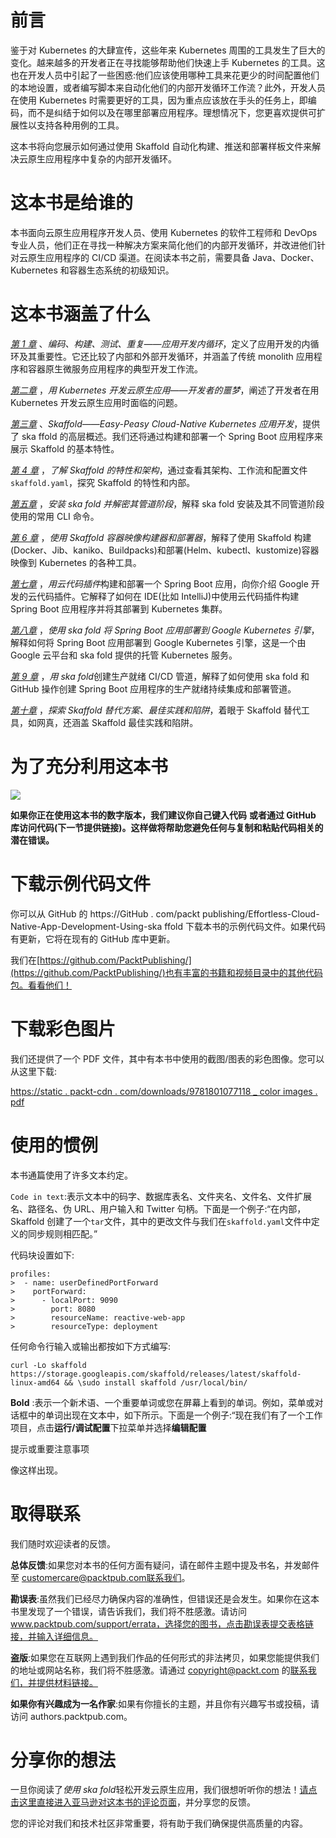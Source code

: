 # 前言

鉴于对 Kubernetes 的大肆宣传，这些年来 Kubernetes 周围的工具发生了巨大的变化。越来越多的开发者正在寻找能够帮助他们快速上手 Kubernetes 的工具。这也在开发人员中引起了一些困惑:他们应该使用哪种工具来花更少的时间配置他们的本地设置，或者编写脚本来自动化他们的内部开发循环工作流？此外，开发人员在使用 Kubernetes 时需要更好的工具，因为重点应该放在手头的任务上，即编码，而不是纠结于如何以及在哪里部署应用程序。理想情况下，您更喜欢提供可扩展性以支持各种用例的工具。

这本书将向您展示如何通过使用 Skaffold 自动化构建、推送和部署样板文件来解决云原生应用程序中复杂的内部开发循环。

# 这本书是给谁的

本书面向云原生应用程序开发人员、使用 Kubernetes 的软件工程师和 DevOps 专业人员，他们正在寻找一种解决方案来简化他们的内部开发循环，并改进他们针对云原生应用程序的 CI/CD 渠道。在阅读本书之前，需要具备 Java、Docker、Kubernetes 和容器生态系统的初级知识。

# 这本书涵盖了什么

[*第 1 章*](B17385_01_Final_PD_ePub.xhtml#_idTextAnchor015) 、*编码、构建、测试、重复——应用开发内循环*，定义了应用开发的内循环及其重要性。它还比较了内部和外部开发循环，并涵盖了传统 monolith 应用程序和容器原生微服务应用程序的典型开发工作流。

[*第二章*](B17385_02_Final_PD_ePub.xhtml#_idTextAnchor026) ，*用 Kubernetes 开发云原生应用——开发者的噩梦*，阐述了开发者在用 Kubernetes 开发云原生应用时面临的问题。

[*第三章*](B17385_03_Final_PD_ePub.xhtml#_idTextAnchor034) 、*Skaffold——Easy-Peasy Cloud-Native Kubernetes 应用开发*，提供了 ska ffold 的高层概述。我们还将通过构建和部署一个 Spring Boot 应用程序来展示 Skaffold 的基本特性。

[*第 4 章*](B17385_04_Final_PD_ePub.xhtml#_idTextAnchor044) ，*了解 Skaffold 的特性和架构*，通过查看其架构、工作流和配置文件`skaffold.yaml`，探究 Skaffold 的特性和内部。

[*第五章*](B17385_05_Final_PD_ePub.xhtml#_idTextAnchor052) ，*安装 ska fold 并解密其管道阶段*，解释 ska fold 安装及其不同管道阶段使用的常用 CLI 命令。

[*第 6 章*](B17385_06_PreFinal_PD_ePub.xhtml#_idTextAnchor074) ，*使用 Skaffold 容器映像构建器和部署器*，解释了使用 Skaffold 构建(Docker、Jib、kaniko、Buildpacks)和部署(Helm、kubectl、kustomize)容器映像到 Kubernetes 的各种工具。

[*第七章*](B17385_07_Final_PD_ePub.xhtml#_idTextAnchor092) ，*用云代码插件*构建和部署一个 Spring Boot 应用，向你介绍 Google 开发的云代码插件。它解释了如何在 IDE(比如 IntelliJ)中使用云代码插件构建 Spring Boot 应用程序并将其部署到 Kubernetes 集群。

[*第八章*](B17385_08_Final_PD_ePub.xhtml#_idTextAnchor099) ，*使用 ska fold 将 Spring Boot 应用部署到 Google Kubernetes 引擎*，解释如何将 Spring Boot 应用部署到 Google Kubernetes 引擎，这是一个由 Google 云平台和 ska fold 提供的托管 Kubernetes 服务。

[*第 9 章*](B17385_09_Final_PD_ePub.xhtml#_idTextAnchor116) ，*用 ska fold*创建生产就绪 CI/CD 管道，解释了如何使用 ska fold 和 GitHub 操作创建 Spring Boot 应用程序的生产就绪持续集成和部署管道。

[*第十章*](B17385_10_Final_PD_ePub.xhtml#_idTextAnchor129) ，*探索 Skaffold 替代方案、最佳实践和陷阱*，着眼于 Skaffold 替代工具，如网真，还涵盖 Skaffold 最佳实践和陷阱。

# 为了充分利用这本书

![](image/B17385_Preface_table1.jpg)

**如果你正在使用这本书的数字版本，我们建议你自己键入代码** **或者通过 GitHub 库访问代码(下一节提供链接)。这样做将帮助您避免任何与复制和粘贴代码相关的潜在错误。**

# 下载示例代码文件

你可以从 GitHub 的 https://GitHub . com/packt publishing/Effortless-Cloud-Native-App-Development-Using-ska ffold 下载本书的示例代码文件。如果代码有更新，它将在现有的 GitHub 库中更新。

我们在[https://github.com/PacktPublishing/](https://github.com/PacktPublishing/)也有丰富的书籍和视频目录中的其他代码包。看看他们！

# 下载彩色图片

我们还提供了一个 PDF 文件，其中有本书中使用的截图/图表的彩色图像。您可以从这里下载:

[https://static . packt-cdn . com/downloads/9781801077118 _ color images . pdf](https://static.packt-cdn.com/downloads/9781801077118_ColorImages.pdf)

# 使用的惯例

本书通篇使用了许多文本约定。

`Code in text`:表示文本中的码字、数据库表名、文件夹名、文件名、文件扩展名、路径名、伪 URL、用户输入和 Twitter 句柄。下面是一个例子:“在内部，Skaffold 创建了一个`tar`文件，其中的更改文件与我们在`skaffold.yaml`文件中定义的同步规则相匹配。”

代码块设置如下:

```
profiles:
>  - name: userDefinedPortForward
>    portForward:
>      - localPort: 9090
>        port: 8080
>        resourceName: reactive-web-app
>        resourceType: deployment
```

任何命令行输入或输出都按如下方式编写:

```
curl -Lo skaffold https://storage.googleapis.com/skaffold/releases/latest/skaffold-linux-amd64 && \sudo install skaffold /usr/local/bin/
```

**Bold** :表示一个新术语、一个重要单词或您在屏幕上看到的单词。例如，菜单或对话框中的单词出现在文本中，如下所示。下面是一个例子:“现在我们有了一个工作项目，点击**运行/调试配置**下拉菜单并选择**编辑配置**

提示或重要注意事项

像这样出现。

# 取得联系

我们随时欢迎读者的反馈。

**总体反馈**:如果您对本书的任何方面有疑问，请在邮件主题中提及书名，并发邮件至 customercare@packtpub.com联系我们。

**勘误表**:虽然我们已经尽力确保内容的准确性，但错误还是会发生。如果你在这本书里发现了一个错误，请告诉我们，我们将不胜感激。请访问 www.packtpub.com/support/errata，选择您的图书，点击勘误表提交表格链接，并输入详细信息。

**盗版**:如果您在互联网上遇到我们作品的任何形式的非法拷贝，如果您能提供我们的地址或网站名称，我们将不胜感激。请通过 copyright@packt.com 的[联系我们，并提供材料链接。](http://copyright@packt.com)

**如果你有兴趣成为一名作家**:如果有你擅长的主题，并且你有兴趣写书或投稿，请访问 authors.packtpub.com。

# 分享你的想法

一旦你阅读了*使用 ska fold*轻松开发云原生应用，我们很想听听你的想法！[请点击这里直接进入亚马逊对这本书的评论页面](https://packt.link/r/1801077118)，并分享您的反馈。

您的评论对我们和技术社区非常重要，将有助于我们确保提供高质量的内容。